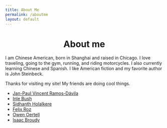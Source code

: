 ```yaml
---
title: About Me
permalink: /aboutme
layout: default
---
```


<div style="text-align: center;">
  <h1>About me</h1>
</div>


I am Chinese American, born in Shanghai and raised in Chicago. I love traveling, going to the gym, running, and riding motorcycles. I also currently learning Chinese and Spanish. I like American fiction and my favorite author is John Steinbeck. 



<p>Thanks for visiting my site! My friends are doing cool things.</p>
<ul>
    <li><a href="https://janpaul.pl/" target="_blank">Jan-Paul Vincent Ramos-Dávila</a></li>
    <li><a href="https://imbush.github.io/" target="_blank">Inle Bush</a></li>
    <li><a href="https://sholalkere.github.io/" target="_blank">Sidhanth Holalkere</a></li>
    <li><a href="https://ferojz.com/" target="_blank">Felix Roz</a></li>
    <li><a href="https://owenoertell.com/" target="_blank">Owen Oertell</a></li>
    <li><a href="https://sites.google.com/view/isaacbroudy" target = "_blank">Isaac Broudy</a></li>
</ul>





